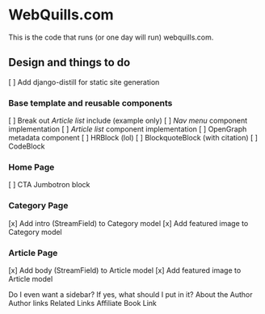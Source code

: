 # WebQuills.com

This is the code that runs (or one day will run) webquills.com.

## Design and things to do

[ ] Add django-distill for static site generation

### Base template and reusable components

[ ] Break out *Article list* include (example only)
[ ] *Nav menu* component implementation
[ ] *Article list* component implementation
[ ] OpenGraph metadata component
[ ] HRBlock (lol)
[ ] BlockquoteBlock (with citation)
[ ] CodeBlock

### Home Page

[ ] CTA Jumbotron block

### Category Page

[x] Add intro (StreamField) to Category model
[x] Add featured image to Category model

### Article Page

[x] Add body (StreamField) to Article model
[x] Add featured image to Article model

Do I even want a sidebar? If yes, what should I put in it?
About the Author
Author links
Related Links
Affiliate Book Link
